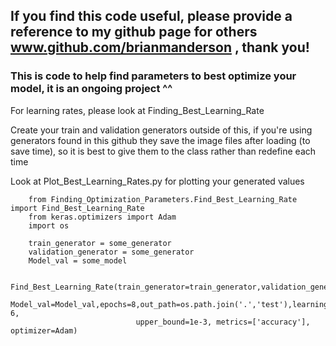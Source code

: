 ## If you find this code useful, please provide a reference to my github page for others www.github.com/brianmanderson , thank you!

### This is code to help find parameters to best optimize your model, it is an ongoing project ^^

For learning rates, please look at Finding_Best_Learning_Rate

Create your train and validation generators outside of this, if you're using generators found in this github they save the image files after loading (to save time), so it is best to give them to the class rather than redefine each time

Look at Plot_Best_Learning_Rates.py for plotting your generated values

        from Finding_Optimization_Parameters.Find_Best_Learning_Rate import Find_Best_Learning_Rate
        from keras.optimizers import Adam
        import os
        
        train_generator = some_generator
        validation_generator = some_generator
        Model_val = some_model
        
        Find_Best_Learning_Rate(train_generator=train_generator,validation_generator=validation_generator,
                                Model_val=Model_val,epochs=8,out_path=os.path.join('.','test'),learning_rate=1e-6, 
                                upper_bound=1e-3, metrics=['accuracy'], optimizer=Adam)
